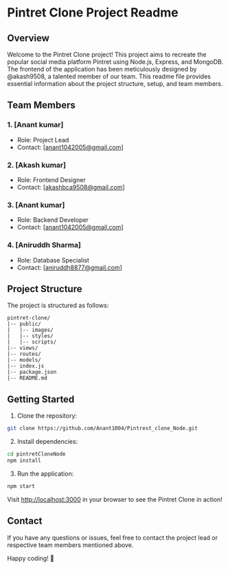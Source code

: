 # Pintret Clone Project Readme

## Overview

Welcome to the Pintret Clone project! This project aims to recreate the popular social media platform Pintret using Node.js, Express, and MongoDB. The frontend of the application has been meticulously designed by @akash9508, a talented member of our team. This readme file provides essential information about the project structure, setup, and team members.

## Team Members

### 1. [Anant kumar]
   - Role: Project Lead
   - Contact: [anant1042005@gmail.com]

### 2. [Akash kumar]
   - Role: Frontend Designer
   - Contact: [akashbca9508@gmail.com]

### 3. [Anant kumar]
   - Role: Backend Developer
   - Contact: [anant1042005@gmail.com]

### 4. [Aniruddh Sharma]
   - Role: Database Specialist
   - Contact: [aniruddh8877@gmail.com]

## Project Structure

The project is structured as follows:

```
pintret-clone/
|-- public/
|   |-- images/
|   |-- styles/
|   |-- scripts/
|-- views/
|-- routes/
|-- models/
|-- index.js
|-- package.json
|-- README.md
```

## Getting Started

1. Clone the repository:

```bash
git clone https://github.com/Anant1004/Pintrest_clone_Node.git
```

2. Install dependencies:

```bash
cd pintretCloneNode
npm install
```

3. Run the application:

```bash
npm start
```

Visit [http://localhost:3000](http://localhost:3000) in your browser to see the Pintret Clone in action!

## Contact

If you have any questions or issues, feel free to contact the project lead or respective team members mentioned above.

Happy coding! 🚀
